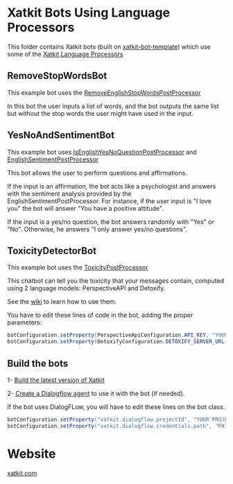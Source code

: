 # Xatkit Bots Using Language Processors
This folder contains Xatkit bots (built on [xatkit-bot-template](https://github.com/xatkit-bot-platform/xatkit-bot-template/)) which use some of the [Xatkit Language Processors](https://github.com/xatkit-bot-platform/xatkit/wiki/Processors)

## RemoveStopWordsBot

This example bot uses the [RemoveEnglishStopWordsPostProcessor](https://github.com/xatkit-bot-platform/xatkit-runtime/blob/master/src/main/java/com/xatkit/core/recognition/processor/RemoveEnglishStopWordsPostProcessor.java)

In this bot the user inputs a list of words, and the bot outputs the same list but without the stop words the user might have used in the input.

## YesNoAndSentimentBot

This example bot uses [IsEnglishYesNoQuestionPostProcessor](https://github.com/xatkit-bot-platform/xatkit-runtime/blob/master/src/main/java/com/xatkit/core/recognition/processor/IsEnglishYesNoQuestionPostProcessor.java) and [EnglishSentimentPostProcessor](https://github.com/xatkit-bot-platform/xatkit-runtime/blob/master/src/main/java/com/xatkit/core/recognition/processor/EnglishSentimentPostProcessor.java)

This bot allows the user to perform questions and affirmations.

If the input is an affirmation, the bot acts like a psychologist and answers with the sentiment analysis provided by the EnglishSentimentPostProcessor. For instance, if the user input is "I love you" the bot will answer "You have a positive attitude".

If the input is a yes/no question, the bot answers randomly with "Yes" or "No". Otherwise, he answers "I only answer yes/no questions".

## ToxicityDetectorBot

This example bot uses the [ToxicityPostProcessor](https://github.com/xatkit-bot-platform/xatkit-runtime/blob/master/src/main/java/com/xatkit/core/recognition/processor/ToxicityPostProcessor.java)

This chatbot can tell you the toxicity that your messages contain, computed using 2 language models: PerspectiveAPI and Detoxify.

See the [wiki](https://github.com/xatkit-bot-platform/xatkit/wiki/Processors) to learn how to use them.

You have to edit these lines of code in the bot, adding the proper parameters:

```java
botConfiguration.setProperty(PerspectiveApiConfiguration.API_KEY, "YOUR PERSPECTIVEAPI KEY");        
botConfiguration.setProperty(DetoxifyConfiguration.DETOXIFY_SERVER_URL, "ỲOUR SERVER URL");
```


## Build the bots

1- [Build the latest version of Xatkit](https://github.com/xatkit-bot-platform/xatkit/wiki/Build-Xatkit)

2- [Create a Dialogflow agent](https://github.com/xatkit-bot-platform/xatkit/wiki/Integrating-DialogFlow) to use it with the bot (if needed).

If the bot uses DialogFLow, you will have to edit these lines on the bot class.
```java
botConfiguration.setProperty("xatkit.dialogflow.projectId", "YOUR PROJECT ID");
botConfiguration.setProperty("xatkit.dialogflow.credentials.path", "PATH TO YOUR DIALOGFLOW CREDENTIALS");
```

# Website

[xatkit.com](https://xatkit.com/)

